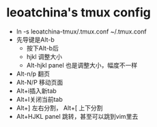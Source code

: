 # leoatchina's tmux config

- ln -s leoatchina-tmux/.tmux.conf ~/.tmux.conf
- 先导键是Alt-b
  - 按下Alt-b后
  - hjkl 调整大小
  - Alt-hjkl panel 也是调整大小，幅度不一样  
- Alt-n/p 翻页
- Alt-N/P 移动页面
- Alt+i插入新tab
- Alt+I关闭当前tab
- Alt+] 左右分割， Alt+[ 上下分割
- Alt+HJKL panel 跳转，甚至可以跳到vim里去
